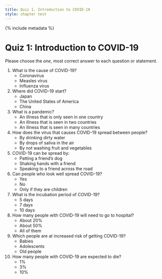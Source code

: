 ```yaml
---
title: Quiz 1. Introduction to COVID-19
style: chapter test
---
```


{% include metadata %}

# Quiz 1: Introduction to COVID-19

Please choose the *one*, most correct answer to each question or statement.

1.  What is the cause of COVID-19?   
    + Coronavirus
    - Measles virus
    - Influenza virus
2.  Where did COVID-19 start?
    - Japan
    - The United States of America
    + China
3.  What is a pandemic?
    - An illness that is only seen in one country
    - An illness that is seen in two countries
    + An illness that is seen in many countries
4.  How does the virus that causes COVID-19 spread between people?
    - By drinking dirty water
    + By drops of saliva in the air
    - By not washing fruit and vegetables
5.  COVID-19 can be spread by:
    - Patting a friend’s dog
    + Shaking hands with a friend
    - Speaking to a friend across the road
6.  Can people who look well spread COVID-19?
    + Yes
    - No
    - Only if they are children
7.  What is the incubation period of COVID-19?
    + 5 days
    - 7 days
    - 10 days
8.  How many people with COVID-19 will need to go to hospital?
    + About 20%
    - About 50%
    - All of them
9.  Which people are at increased risk of getting COVID-19?
    - Babies
    - Adolescents
    + Old people
10. How many people with COVID-19 are expected to die?
    - 1%
    + 3%
    - 10%
